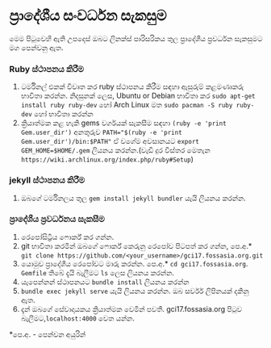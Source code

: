 # ප්‍රාදේශීය සංවර්ධන සැකසුම

මෙම පිටුවෙහි ඇති උපදෙස් ඔබට ලිනක්ස් පාරිසරිකය තුල ප්‍රාදේශීය ප්‍රවර්ධන සැකසුමට මග පෙන්වනු ඇත. 

### Ruby ස්ථාපනය කිරීම  
1. ටර්මිනල් එකක් විවෘත කර ruby ස්ථාපනය කිරීම සඳහා ඇසුරුම් කළමණාකරු භාවිතා කරන්න. නිදසුනක් ලෙස, Ubuntu or Debian භාවිතා කර `sudo apt-get install ruby ruby-dev` හෝ Arch Linux මත `sudo pacman -S ruby ruby-dev` හෝ භාවිතා කරන්න
2. ක්‍රියාත්මක කළ හැකි gems වර්ගයක් සැකසීම සඳහා `(ruby -e 'print Gem.user_dir')` අනතුරුව `PATH="$(ruby -e 'print Gem.user_dir')/bin:$PATH"` ඒ වගේම අවසානයට `export GEM_HOME=$HOME/.gem` ලියනය කරන්න.(වැඩි දුර විස්තර මෙතැන `https://wiki.archlinux.org/index.php/ruby#Setup`)

### jekyll ස්ථාපනය කිරීම
1. ඔබගේ ටර්මිනලය තුල `gem install jekyll bundler` යැයි ලියනය කරන්න.

### ප්‍රාදේශීය ප්‍රවර්ධනය සැකසීම 
1. රෙපෝසිට්‍රිය ෆොර්ක් කර ගන්න.
2. git භාවිතා කරමින් ඔබගේ ෆොර්ක් කෙරුනු රෙපෝව පිටපත් කර ගන්න, පෙ.අ.*
`git clone https://github.com/<your_username>/gci17.fossasia.org.git`
3. යොමුව ප්‍රාදේශීය රෙපෝවට මාරු කරන්න. පෙ.අ.* `cd gci17.fossasia.org`. `Gemfile` තිබේ දැයි බැලීමට `ls` ලෙස ලියනය කරන්න.
4. යැපෙන්නන් ස්ථාපනයට `bundle install` ලියනය කරන්න
5. `bundle exec jekyll serve` යැයි ලියනය කරන්න. ඔබ සර්වර් ලිපිනයක් දකිනු ඇත.
6. දැන් ඔබගේ සේවාදායකය ක්‍රියාත්මක වෙමින් පවතී. gci17.fossasia.org පිටුව බැලීමට,`localhost:4000` වෙත යන්න. 

*පෙ.අ. - පෙන්වන  අයුරින් 